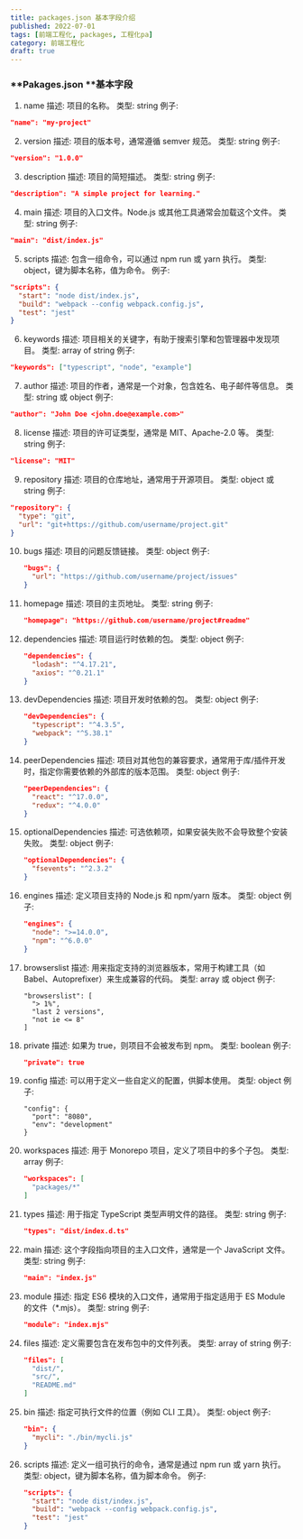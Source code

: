 ```yaml
---
title: packages.json 基本字段介绍
published: 2022-07-01
tags: [前端工程化, packages, 工程化pa]
category: 前端工程化
draft: true
---
```


### **Pakages.json **基本字段

1. name
  描述: 项目的名称。
  类型: string
  例子:

  ```json
  "name": "my-project"
  ```

2. version
  描述: 项目的版本号，通常遵循 semver 规范。
  类型: string
  例子:

  ```json
  "version": "1.0.0"
  ```

3. description
  描述: 项目的简短描述。
  类型: string
  例子:

  ```json
  "description": "A simple project for learning."
  ```

  

4. main
  描述: 项目的入口文件。Node.js 或其他工具通常会加载这个文件。
  类型: string
  例子:

  ```json
  "main": "dist/index.js"
  ```

  

5. scripts
  描述: 包含一组命令，可以通过 npm run <script-name> 或 yarn <script-name> 执行。
  类型: object，键为脚本名称，值为命令。
  例子:

  ```json
  "scripts": {
    "start": "node dist/index.js",
    "build": "webpack --config webpack.config.js",
    "test": "jest"
  }
  ```

  

6. keywords
  描述: 项目相关的关键字，有助于搜索引擎和包管理器中发现项目。
  类型: array of string
  例子:

  ```json
  "keywords": ["typescript", "node", "example"]
  ```

  

7. author
  描述: 项目的作者，通常是一个对象，包含姓名、电子邮件等信息。
  类型: string 或 object
  例子:

  ```json
  "author": "John Doe <john.doe@example.com>"
  ```

  

8. license
  描述: 项目的许可证类型，通常是 MIT、Apache-2.0 等。
  类型: string
  例子:

  ```json
  "license": "MIT"
  ```

  

9. repository
  描述: 项目的仓库地址，通常用于开源项目。
  类型: object 或 string
  例子:

  ```json
  "repository": {
    "type": "git",
    "url": "git+https://github.com/username/project.git"
  }
  ```

  

10. bugs
    描述: 项目的问题反馈链接。
    类型: object
    例子:

    ```json
    "bugs": {
      "url": "https://github.com/username/project/issues"
    }
    ```

    

11. homepage
    描述: 项目的主页地址。
    类型: string
    例子:

    ```json
    "homepage": "https://github.com/username/project#readme"
    ```

12. dependencies
    描述: 项目运行时依赖的包。
    类型: object
    例子:

    ```json
    "dependencies": {
      "lodash": "^4.17.21",
      "axios": "^0.21.1"
    }
    ```

    

13. devDependencies
    描述: 项目开发时依赖的包。
    类型: object
    例子:

    ```json
    "devDependencies": {
      "typescript": "^4.3.5",
      "webpack": "^5.38.1"
    }
    ```

    

14. peerDependencies
    描述: 项目对其他包的兼容要求，通常用于库/插件开发时，指定你需要依赖的外部库的版本范围。
    类型: object
    例子:

    ```json
    "peerDependencies": {
      "react": "^17.0.0",
      "redux": "^4.0.0"
    }
    ```

    

15. optionalDependencies
    描述: 可选依赖项，如果安装失败不会导致整个安装失败。
    类型: object
    例子:

    ```json
    "optionalDependencies": {
      "fsevents": "^2.3.2"
    }
    ```

    

16. engines
    描述: 定义项目支持的 Node.js 和 npm/yarn 版本。
    类型: object
    例子:

    ```json
    "engines": {
      "node": ">=14.0.0",
      "npm": "^6.0.0"
    }
    ```

    

17. browserslist
    描述: 用来指定支持的浏览器版本，常用于构建工具（如 Babel、Autoprefixer）来生成兼容的代码。
    类型: array 或 object
    例子:

    ```
    "browserslist": [
      "> 1%",
      "last 2 versions",
      "not ie <= 8"
    ]
    ```

    

18. private
    描述: 如果为 true，则项目不会被发布到 npm。
    类型: boolean
    例子:

    ```json
    "private": true
    ```

    

19. config
    描述: 可以用于定义一些自定义的配置，供脚本使用。
    类型: object
    例子:

    ```
    "config": {
      "port": "8080",
      "env": "development"
    }
    ```

    

20. workspaces
    描述: 用于 Monorepo 项目，定义了项目中的多个子包。
    类型: array
    例子:

    ```json
    "workspaces": [
      "packages/*"
    ]
    ```

    

21. types
    描述: 用于指定 TypeScript 类型声明文件的路径。
    类型: string
    例子:

    ```json
    "types": "dist/index.d.ts"
    ```

    

22. main
    描述: 这个字段指向项目的主入口文件，通常是一个 JavaScript 文件。
    类型: string
    例子:

    ```json
    "main": "index.js"
    ```

    

23. module
    描述: 指定 ES6 模块的入口文件，通常用于指定适用于 ES Module 的文件（*.mjs）。
    类型: string
    例子:

    ```json
    "module": "index.mjs"
    ```

    

24. files
    描述: 定义需要包含在发布包中的文件列表。
    类型: array of string
    例子:

    ```json
    "files": [
      "dist/",
      "src/",
      "README.md"
    ]
    ```

    

25. bin
    描述: 指定可执行文件的位置（例如 CLI 工具）。
    类型: object
    例子:

    ```json
    "bin": {
      "mycli": "./bin/mycli.js"
    }
    ```

    

26. scripts
    描述: 定义一组可执行的命令，通常是通过 npm run <script-name> 或 yarn <script-name> 执行。
    类型: object，键为脚本名称，值为脚本命令。
    例子:

    ```json
    "scripts": {
      "start": "node dist/index.js",
      "build": "webpack --config webpack.config.js",
      "test": "jest"
    }
    ```

    
